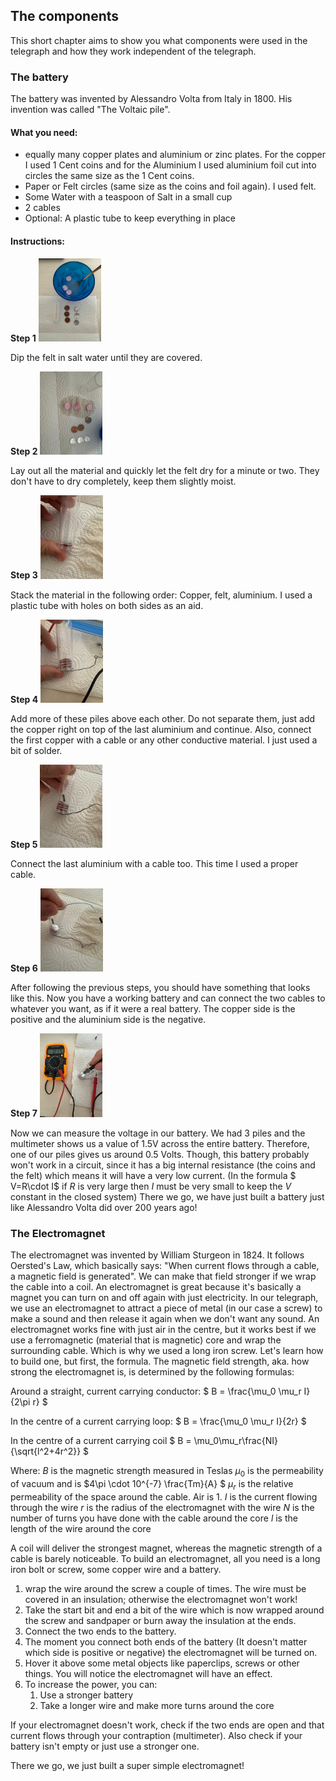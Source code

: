 ## The components
This short chapter aims to show you what components were used in the telegraph and how they work independent of the telegraph. 

### The battery
The battery was invented by Alessandro Volta from Italy in 1800. His invention was called "The Voltaic pile". 

#### What you need:
- equally many copper plates and aluminium or zinc plates. For the copper I used 1 Cent coins and for the Aluminium I used aluminium foil cut into circles the same size as the 1 Cent coins.
- Paper or Felt circles (same size as the coins and foil again). I used felt. 
- Some Water with a teaspoon of Salt in a small cup
- 2 cables
- Optional: A plastic tube to keep everything in place

#### Instructions:
**Step 1**
<img src="images_script/battery_photo_1.jpg" width="100"> 

Dip the felt in salt water until they are covered. 

**Step 2**
<img src="images_script/battery_photo_2.jpg" width="100"> 

Lay out all the material and quickly let the felt dry for a minute or two. They don't have to dry completely, keep them slightly moist.

**Step 3**
<img src="images_script/battery_photo_3.jpg" width="100"> 

Stack the material in the following order: Copper, felt, aluminium. I used a plastic tube with holes on both sides as an aid. 

**Step 4**
<img src="images_script/battery_photo_4.jpg" width="100"> 

Add more of these piles above each other. Do not separate them, just add the copper right on top of the last aluminium and continue. Also, connect the first copper with a cable or any other conductive material. I just used a bit of solder.  

**Step 5**
<img src="images_script/battery_photo_5.jpg" width="100">

Connect the last aluminium with a cable too. This time I used a proper cable.

**Step 6**
<img src="images_script/battery_photo_6.jpg" width="100">

After following the previous steps, you should have something that looks like this. Now you have a working battery and can connect the two cables to whatever you want, as if it were a real battery. The copper side is the positive and the aluminium side is the negative. 

**Step 7**
<img src="images_script/battery_photo_7.jpg" width="100"> 

Now we can measure the voltage in our battery. We had 3 piles and the multimeter shows us a value of 1.5V across the entire battery. Therefore, one of our piles gives us around 0.5 Volts. Though, this battery probably won't work in a circuit, since it has a big internal resistance (the coins and the felt) which means it will have a very low current. 
(In the formula $ V=R\cdot I$ 
if $R$ is very large then $I$ must be very small to keep the $V$ constant in the closed system)
There we go, we have just built a battery just like Alessandro Volta did over 200 years ago! 


### The Electromagnet
The electromagnet was invented by William Sturgeon in 1824. It follows Oersted's Law, which basically says: "When current flows through a cable, a magnetic field is generated". 
We can make that field stronger if we wrap the cable into a coil. An electromagnet is great because it's basically a magnet you can turn on and off again with just electricity. In our telegraph, we use an electromagnet to attract a piece of metal (in our case a screw) to make a sound and then release it again when we don't want any sound. An electromagnet works fine with just air in the centre, but it works best if we use a ferromagnetic (material that is magnetic) core and wrap the surrounding cable. Which is why we used a long iron screw. Let's learn how to build one, but first, the formula. 
The magnetic field strength, aka. how strong the electromagnet is, is determined by the following formulas:

Around a straight, current carrying conductor:
$ B = \frac{\mu_0 \mu_r I}{2\pi r} $

In the centre of a current carrying loop:
$ B = \frac{\mu_0 \mu_r I}{2r} $

In the centre of a current carrying coil
$ B = \mu_0\mu_r\frac{NI}{\sqrt{l^2+4r^2}} $

Where:
$B$ is the magnetic strength measured in Teslas
$\mu_0$ is the permeability of vacuum and is $4\pi \cdot 10^{-7} \frac{Tm}{A} $
$\mu_r$ is the relative permeability of the space around the cable. Air is 1.
$I$ is the current flowing through the wire
$r$ is the radius of the electromagnet with the wire
$N$ is the number of turns you have done with the cable around the core
$l$ is the length of the wire around the core

A coil will deliver the strongest magnet, whereas the magnetic strength of a cable is barely noticeable. 
To build an electromagnet, all you need is a long iron bolt or screw, some copper wire and a battery.
1. wrap the wire around the screw a couple of times. The wire must be covered in an insulation; otherwise the electromagnet won't work! 
2. Take the start bit and end a bit of the wire which is now wrapped around the screw and sandpaper or burn away the insulation at the ends. 
3. Connect the two ends to the battery.
4. The moment you connect both ends of the battery (It doesn't matter which side is positive or negative) the electromagnet will be turned on.
5. Hover it above some metal objects like paperclips, screws or other things. You will notice the electromagnet will have an effect.
6. To increase the power, you can:
   1. Use a stronger battery
   2. Take a longer wire and make more turns around the core

If your electromagnet doesn't work, check if the two ends are open and that current flows through your contraption (multimeter). Also check if your battery isn't empty or just use a stronger one. 

There we go, we just built a super simple electromagnet!